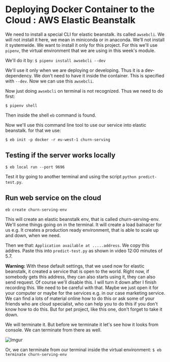 # Deploying Docker Container to the Cloud : AWS Elastic Beanstalk

We need to install a special CLI for elastic beanstalk. its called `awsebcli`. We will not install it here, we mean in miniconda or in anaconda. We'll not install it systemwide. We want to install it only for this project. For this we'll use `pipenv`, the virtual environment that we are using in this week's module. 

We'll do it by:
`$ pipenv install awsebcli --dev`

We'll use it only when we are deploying or developing. Thus it is a dev-dependency. We don't need to have it inside the container. This is specified with `--dev`. Now we can use this `awsebcli`.

Now just doing `awsebcli` on terminal is not recognized. Thus we need to do first: 

   `$ pipenv shell`
   
   Then inside the shell `eb` command is found.
   
   Now we'll use this command line tool to use our service into elastic beanstalk. for that we use:
   
   `$ eb init -p docker -r eu-west-1 churn-serving`
   
## Testing if the server works locally

`$ eb local run --port 9696`

Test it by going to another terminal and using the script `python predict-test.py`. 


## Run web service on the cloud 

`eb create churn-serving-env`

This will create an elastic beanstalk env, that is called churn-serving-env.
We'll some things going on in the terminal. It will create a load balnacer for us e.g. It creates a production ready environment, that is able to scale up and down, when we need. 

Then we that: `Application available at .....address`. We copy this addres. Paste this into `predict-test.py` as shown in video 12:00 minutes of 5.7. 

**Warning:**
With these default settings, that we used now for elastic beanstalk, it created a service that is open to the world. Right now, if somebody gets this address, they can also starts using it, they can also send request. Of course we'll disable this. I will turn it down after I finish recording this. We need to be careful with that. Maybe we just open it for your computer or maybe for the services e.g. in our case marketing service. We can find a lots of material online how to do this or ask some of your friends who are cloud specialist, who can help you to do this if you don't know how to do this. But for pet project, like this one, don't forget to take it down. 


We will terminate it. But before we terminate it let's see how it looks from console. We can terminate from there as well. 

![Imgur](https://i.imgur.com/8h35pjL.png)

Or, we can terminate from our terminal inside the virtual environment: 
`$ eb terminate churn-serving-env`  